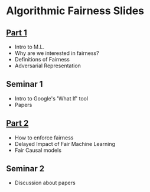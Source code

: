 # Algorithmic Fairness Slides

## [Part 1](./part1.html)
- Intro to M.L.
- Why are we interested in fairness?
- Definitions of Fairness
- Adversarial Representation

## Seminar 1
- Intro to Google's 'What If' tool
- Papers

## [Part 2](./part2.html)
- How to enforce fairness
- Delayed Impact of Fair Machine Learning
- Fair Causal models

## Seminar 2
- Discussion about papers
